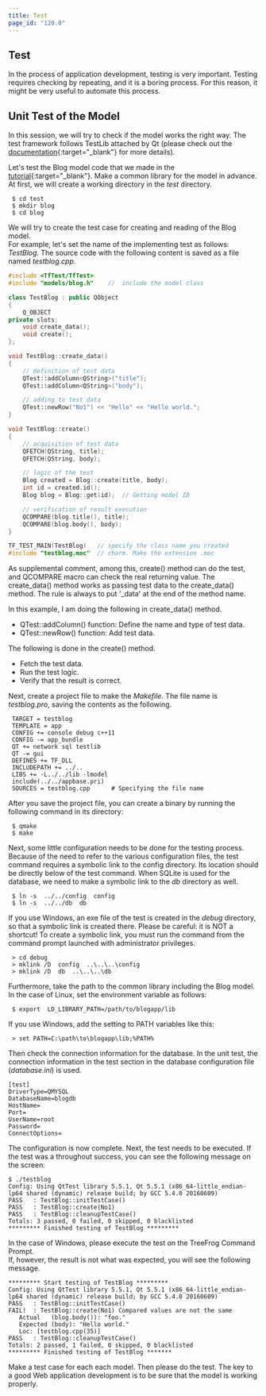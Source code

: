 ```yaml
---
title: Test
page_id: "120.0"
---
```


## Test

In the process of application development, testing is very important. Testing requires checking by repeating, and it is a boring process. For this reason, it might be very useful to automate this process.

## Unit Test of the Model

In this session, we will try to check if the model works the right way. The test framework follows TestLib attached by Qt (please check out the [documentation](http://qt-project.org/doc/qt-5.0/qttestlib/qtest-overview.html){:target="_blank"} for more details).

Let's test the Blog model code that we made in the [tutorial](/user-guide/en/tutorial/index.html){:target="_blank"}. Make a common library for the model in advance. At first, we will create a working directory in the *test* directory.

```
 $ cd test
 $ mkdir blog
 $ cd blog
```

We will try to create the test case for creating and reading of the Blog model.<br>
For example, let's set the name of the implementing test as follows: *TestBlog*. The source code with the following content is saved as a file named *testblog.cpp*.

```c++
#include <TfTest/TfTest>
#include "models/blog.h"    //  include the model class

class TestBlog : public QObject
{
    Q_OBJECT
private slots:
    void create_data();
    void create();
};

void TestBlog::create_data()
{
    // definition of test data
    QTest::addColumn<QString>("title");
    QTest::addColumn<QString>("body");

    // adding to test data
    QTest::newRow("No1") << "Hello" << "Hello world.";
}

void TestBlog::create()
{
    // acquisition of test data
    QFETCH(QString, title);
    QFETCH(QString, body);

    // logic of the test
    Blog created = Blog::create(title, body);
    int id = created.id();
    Blog blog = Blog::get(id);  // Getting model ID

    // verification of result execution
    QCOMPARE(blog.title(), title);
    QCOMPARE(blog.body(), body);
}

TF_TEST_MAIN(TestBlog)   // specify the class name you created
#include "testblog.moc"  // charm. Make the extension .moc
```

As supplemental comment, among this, create() method can do the test, and QCOMPARE macro can check the real returning value. The create_data() method works as passing test data to the create_data() method.
The rule is always to put '_data' at the end of the method name.

In this example, I am doing the following in create_data() method.

* QTest::addColumn() function: Define the name and type of test data.
* QTest::newRow() function: Add test data.

The following is done in the create() method.

* Fetch the test data.
* Run the test logic.
* Verify that the result is correct.

Next, create a project file to make the *Makefile*. The file name is *testblog.pro*, saving the contents as the following.

```
 TARGET = testblog
 TEMPLATE = app
 CONFIG += console debug c++11
 CONFIG -= app_bundle
 QT += network sql testlib
 QT -= gui
 DEFINES += TF_DLL
 INCLUDEPATH += ../..
 LIBS += -L../../lib -lmodel
 include(../../appbase.pri)
 SOURCES = testblog.cpp      # Specifying the file name
```

After you save the project file, you can create a binary by running the following command in its directory:

```
 $ qmake
 $ make
```

Next, some little configuration needs to be done for the testing process.<br>
Because of the need to refer to the various configuration files, the test command requires a symbolic link to the config directory. Its location should be directly below of the test command. When SQLite is used for the database, we need to make a symbolic link to the *db* directory as well.

```
 $ ln -s  ../../config  config
 $ ln -s  ../../db  db
```

If you use Windows, an exe file of the test is created in the *debug* directory, so that a symbolic link is created there. Please be careful: it is NOT a shortcut!
To create a symbolic link, you must run the command from the command prompt launched with administrator privileges.

```
 > cd debug
 > mklink /D  config  ..\..\..\config
 > mklink /D  db  ..\..\..\db
```

Furthermore, take the path to the common library including the Blog model.<br>
In the case of Linux, set the environment variable as follows:

```
 $ export  LD_LIBRARY_PATH=/path/to/blogapp/lib
```

If you use Windows, add the setting to PATH variables like this:

```
 > set PATH=C:\path\to\blogapp\lib;%PATH%
```

Then check the connection information for the database. In the unit test, the connection information in the test section in the database configuration file (*database.ini*) is used.

```
[test]
DriverType=QMYSQL
DatabaseName=blogdb
HostName=
Port=
UserName=root
Password=
ConnectOptions=
```

The configuration is now complete. Next, the test needs to be executed. If the test was a throughout success, you can see the following message on the screen:

```
$ ./testblog
Config: Using QtTest library 5.5.1, Qt 5.5.1 (x86_64-little_endian-lp64 shared (dynamic) release build; by GCC 5.4.0 20160609)
PASS   : TestBlog::initTestCase()
PASS   : TestBlog::create(No1)
PASS   : TestBlog::cleanupTestCase()
Totals: 3 passed, 0 failed, 0 skipped, 0 blacklisted
********* Finished testing of TestBlog *********
```

In the case of Windows, please execute the test on the TreeFrog Command Prompt.<br>
If, however, the result is not what was expected, you will see the following message.

```
********* Start testing of TestBlog *********
Config: Using QtTest library 5.5.1, Qt 5.5.1 (x86_64-little_endian-lp64 shared (dynamic) release build; by GCC 5.4.0 20160609)
PASS   : TestBlog::initTestCase()
FAIL!  : TestBlog::create(No1) Compared values are not the same
   Actual   (blog.body()): "foo."
   Expected (body): "Hello world."
   Loc: [testblog.cpp(35)]
PASS   : TestBlog::cleanupTestCase()
Totals: 2 passed, 1 failed, 0 skipped, 0 blacklisted
********* Finished testing of TestBlog *******
```

Make a test case for each each model. Then please do the test. The key to a good Web application development is to be sure that the model is working properly.

